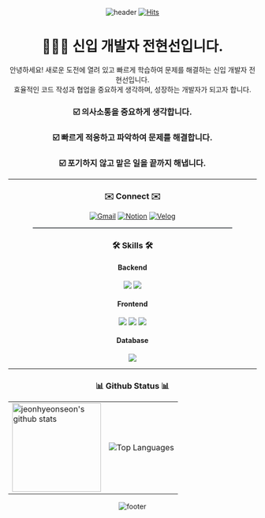 <div align="center">

   ![header](https://capsule-render.vercel.app/api?type=waving&height=180&color=FD4B4B&text=🌻Welcome%20to%20luuHub🌻&fontAlign=50&fontAlignY=30&fontSize=50&fontColor=FFFFFF)
   [![Hits](https://hits.seeyoufarm.com/api/count/incr/badge.svg?url=https://github.com/jeonhyeonseon&count_bg=%23F7437F&title_bg=%23555555&icon=&icon_color=%23E7E7E7&title=hits&edge_flat=false&style=for-the-badge)](https://github.com/jeonhyeonseon)

</div>

<h1 align="center">👩🏻‍💻 신입 개발자 전현선입니다.</h1>

<p align="center">
  안녕하세요! 새로운 도전에 열려 있고 빠르게 학습하여 문제를 해결하는 신입 개발자 전현선입니다. <br/>
  효율적인 코드 작성과 협업을 중요하게 생각하며, 성장하는 개발자가 되고자 합니다.
</p>

<h3 align="center">☑️ 의사소통을 중요하게 생각합니다.</h3>
<h3 align="center">☑️ 빠르게 적응하고 파악하여 문제를 해결합니다.</h3>
<h3 align="center">☑️ 포기하지 않고 맡은 일을 끝까지 해냅니다.</h3>

---

<div align="center"> 
  
### ✉️ Connect ✉️
  
  [![Gmail](https://img.shields.io/badge/-goodpretty0325@gmail.com-D14836?style=for-the-badge&logo=gmail&logoColor=white)](mailto:goodpretty0325@gmail.com)
  [![Notion](https://img.shields.io/badge/Notion-000000?style=for-the-badge&logo=notion&logoColor=white)](https://rain-canary-55f.notion.site/11611b3dfa7e8003b5f1ef446a351cc7?pvs=4)
  [![Velog](https://img.shields.io/badge/Velog-20C997?style=for-the-badge&logo=velog&logoColor=white)](https://velog.io/@lu__study__log/posts)

<hr style="border: 0.5px solid #d1d5da; width: 80%;" />

<h3>🛠️ Skills 🛠️</h3>

#### Backend
<img src="https://img.shields.io/badge/JAVA-007396?style=for-the-badge&logo=Java&logoColor=white">
<img src="https://img.shields.io/badge/Spring-6DB33F?style=for-the-badge&logo=spring&logoColor=white">

#### Frontend
<img src="https://img.shields.io/badge/JavaScript-F7DF1E?style=for-the-badge&logo=JavaScript&logoColor=white">
<img src="https://img.shields.io/badge/HTML5-E34F26?style=for-the-badge&logo=HTML5&logoColor=white">
<img src="https://img.shields.io/badge/CSS3-1572B6?style=for-the-badge&logo=CSS3&logoColor=white">

#### Database
<img src="https://img.shields.io/badge/MySQL-4479A1?style=for-the-badge&logo=mysql&logoColor=white">

---

<div align="center">

### 📊 Github Status 📊

<div align="center">
  
<table>
  <tr>
    <td>
      <a href="https://github.com/jeonhyeonseon">
        <img align="center" style="height:180px" src="https://github-readme-stats.vercel.app/api?username=jeonhyeonseon&show_icons=true&rank_icon=github&count_private=true&theme=transparent&hide_border=true&hide=stars&title_color=F7437F&text_color=000000&icon_color=F7437F" alt="jeonhyeonseon's github stats" />
      </a> 
    </td>
    <td>
      <img src="https://github-readme-stats.vercel.app/api/top-langs/?username=jeonhyeonseon&layout=compact&theme=transparent&title_color=F7437F&text_color=000000&icon_color=F7437F" alt="Top Languages">
    </td>
  </tr>
</table>

![footer](https://capsule-render.vercel.app/api?type=waving&height=100&color=FD4B4B&section=footer&fontColor=FFFFFF)
  
</div>
